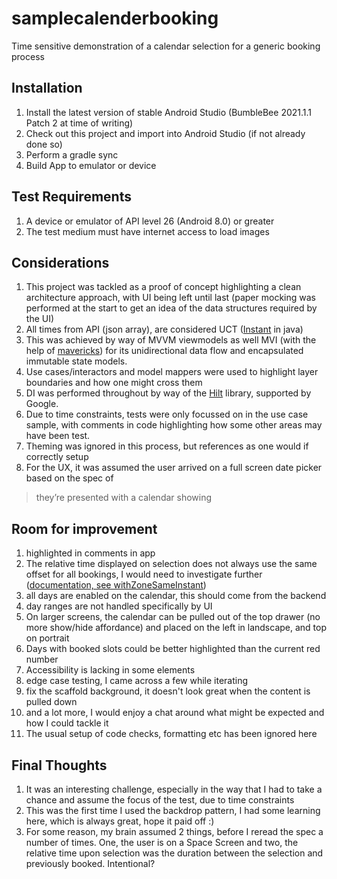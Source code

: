 
# samplecalenderbooking
Time sensitive demonstration of a calendar selection for a generic booking process

## Installation

 1. Install the latest version of stable Android Studio (BumbleBee 2021.1.1 Patch 2 at time of writing)
 2. Check out this project and import into Android Studio (if not already done so)
 3. Perform a gradle sync
 4. Build App to emulator or device

## Test Requirements

 1. A device or emulator of API level 26 (Android 8.0) or greater
 2. The test medium must have internet access to load images


## Considerations

 1. This project was tackled as a proof of concept highlighting a clean architecture approach, with UI being left until last (paper mocking was performed at the start to get an idea of the data structures required by the UI)
 2. All times from API (json array), are considered UCT ([Instant](https://docs.oracle.com/javase/8/docs/api/java/time/Instant.html) in java)
 3. This was achieved by way of MVVM viewmodels as well MVI (with the help of [mavericks](https://github.com/airbnb/mavericks)) for its unidirectional data flow and encapsulated immutable state models.
 4. Use cases/interactors and model mappers were used to highlight layer boundaries and how one might cross them
 5. DI was performed throughout by way of the [Hilt](https://dagger.dev/hilt/) library, supported by Google.
 6. Due to time constraints, tests were only focussed on in the use case sample, with comments in code highlighting how some other areas may have been test.
 7. Theming was ignored in this process, but references as one would if correctly setup
 8. For the UX, it was assumed the user arrived on a full screen date picker based on the spec of

> they’re presented with a calendar showing

## Room for improvement

 1. highlighted in comments in app
 2. The relative time displayed on selection does not always use the same offset for all bookings, I would need to investigate further ([documentation, see withZoneSameInstant](https://docs.oracle.com/javase/8/docs/api/java/time/ZonedDateTime.html))
 3. all days are enabled on the calendar, this should come from the backend
 4. day ranges are not handled specifically by UI
 5. On larger screens, the calendar can be pulled out of the top drawer (no more show/hide affordance) and placed on the left in landscape, and top on portrait
 6. Days with booked slots could be better highlighted than the current red number
 7. Accessibility is lacking in some elements
 8. edge case testing, I came across a few while iterating
 9. fix the scaffold background, it doesn't look great when the content is pulled down
 10. and a lot more, I would enjoy a chat around what might be expected and how I could tackle it
 11. The usual setup of code checks, formatting etc has been ignored here

## Final Thoughts

 1. It was an interesting challenge, especially in the way that I had to take a chance and assume the focus of the test, due to time constraints
 2. This was the first time I used the backdrop pattern, I had some learning here, which is always great, hope it paid off :)
 3. For some reason, my brain assumed 2 things, before I reread the spec a number of times. One, the user is on a Space Screen and two, the relative time upon selection was the duration between the selection and previously booked. Intentional?
